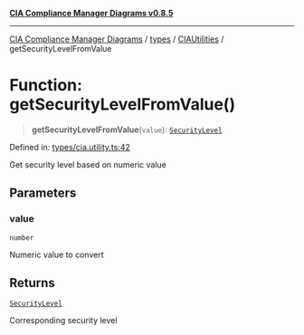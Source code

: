 [**CIA Compliance Manager Diagrams v0.8.5**](../../../../README.md)

***

[CIA Compliance Manager Diagrams](../../../../modules.md) / [types](../../../README.md) / [CIAUtilities](../README.md) / getSecurityLevelFromValue

# Function: getSecurityLevelFromValue()

> **getSecurityLevelFromValue**(`value`): [`SecurityLevel`](../../../../index/type-aliases/SecurityLevel.md)

Defined in: [types/cia.utility.ts:42](https://github.com/Hack23/cia-compliance-manager/blob/4f2006283e1cd56feb8daea1f810b2bc8c1b1d1b/src/types/cia.utility.ts#L42)

Get security level based on numeric value

## Parameters

### value

`number`

Numeric value to convert

## Returns

[`SecurityLevel`](../../../../index/type-aliases/SecurityLevel.md)

Corresponding security level
